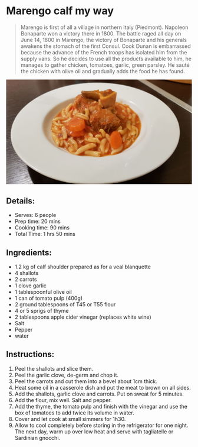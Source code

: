 # Marengo calf my way

> Marengo is first of all a village in northern Italy (Piedmont). Napoleon Bonaparte won a victory there in 1800.
> The battle raged all day on June 14, 1800 in Marengo, the victory of Bonaparte and his generals awakens the stomach of the first Consul. Cook Dunan is embarrassed because the advance of the French troops has isolated him from the supply vans. So he decides to use all the products available to him, he manages to gather chicken, tomatoes, garlic, green parsley. He sauté the chicken with olive oil and gradually adds the food he has found. 

![Marengo calf my way](https://github.com/anamorph/recettes/blob/master/photos/fr-plat-veau_marengo_a_ma_facon-01.jpg?raw=true)

## Details:
* Serves: 6 people
* Prep time: 20 mins
* Cooking time: 90 mins
* Total Time: 1 hrs 50 mins

## Ingredients:
* 1.2 kg of calf shoulder prepared as for a veal blanquette
* 4 shallots
* 2 carrots
* 1 clove garlic
* 1 tablespoonful olive oil
* 1 can of tomato pulp (400g)
* 2 ground tablespoons of T45 or T55 flour
* 4 or 5 sprigs of thyme
* 2 tablespoons apple cider vinegar (replaces white wine)
* Salt
* Pepper
* water

## Instructions:
1. Peel the shallots and slice them.
1. Peel the garlic clove, de-germ and chop it.
1. Peel the carrots and cut them into a bevel about 1cm thick.
1. Heat some oil in a casserole dish and put the meat to brown on all sides.
1. Add the shallots, garlic clove and carrots. Put on sweat for 5 minutes.
1. Add the flour, mix well. Salt and pepper.
1. Add the thyme, the tomato pulp and finish with the vinegar and use the box of tomatoes to add twice its volume in water.
1. Cover and let cook at small simmers for 1h30.
1. Allow to cool completely before storing in the refrigerator for one night. The next day, warm up over low heat and serve with tagliatelle or Sardinian gnocchi.
